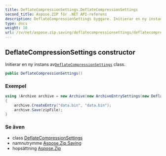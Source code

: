 ```yaml
---
title: DeflateCompressionSettings.DeflateCompressionSettings
second_title: Aspose.ZIP för .NET API-referens
description: DeflateCompressionSettings byggare. Initierar en ny instans avDeflateCompressionSettings class.
type: docs
weight: 10
url: /sv/net/aspose.zip.saving/deflatecompressionsettings/deflatecompressionsettings/
---
```

## DeflateCompressionSettings constructor

Initierar en ny instans av[`DeflateCompressionSettings`](../) class.

```csharp
public DeflateCompressionSettings()
```

### Exempel

```csharp
using (Archive archive = new Archive(new ArchiveEntrySettings(new DeflateCompressionSettings())))
{
    archive.CreateEntry("data.bin", "data.bin");                   
    archive.Save(zipFile);
}
```

### Se även

* class [DeflateCompressionSettings](../)
* namnutrymme [Aspose.Zip.Saving](../../deflatecompressionsettings/)
* hopsättning [Aspose.Zip](../../../)


